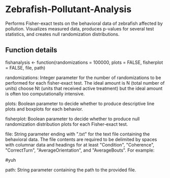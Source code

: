 # Zebrafish-Pollutant-Analysis
Performs Fisher-exact tests on the behavioral data of zebrafish affected by pollution. Visualizes measured data, produces p-values for several test statistics, and creates null randomization distributions.

## Function details
fishanalysis <- function(randomizations = 100000, plots = FALSE, fisherplot = FALSE, file, path)

randomizations: Integer parameter for the number of randomizations to be performed for each fisher-exact test. The ideal amount is N (total number of units) choose Nt (units that received active treatment) but the ideal amount is often too computationally intensive.

plots: Boolean parameter to decide whether to produce descriptive line plots and boxplots for each behavior.

fisherplot: Boolean parameter to decide whether to produce null randomization distribution plots for each Fisher-exact test.

file: String parameter ending with ".txt" for the text file containing the behavioral data. The file contents are required to be delimited by spaces with columnar data and headings for at least "Condition", "Coherence", "CorrectTurn", "AverageOrientation", and "AverageBouts". For example:

#yuh

path: String parameter containing the path to the provided file.
